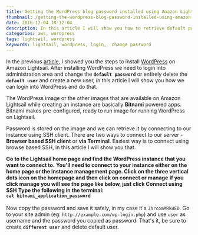 ```yaml
---
title: Getting the WordPress blog password installed using Amazon Lightsail
thumbnail: /getting-the-wordpress-blog-password-installed-using-amazon-lightsail/wp-password-lightsail.png
date: 2016-12-04 18:12:04
description: In this article I will show you how to retrieve default password created by Lightsail while installing WordPress using the Bitnami pre-configured image with screenshots.
categories: aws, wordpress
tags: lightsail, wordpress
keywords: lightsail, wordpress, login,  change password
---
```

In the previous [article](/installing-wordpress-on-aws-amazon-lightsail-witn-in-five-mintues/), I showed you the steps to install [WordPress](/famous-5-minute-wordpress-installation/) on Amazon Lightsail. After installing WordPress we need to login into administration area and change the **`default password`** or entirely delete the **`default user`** and create a new user, in this article I will show you how we can login into WordPress and do that.

The WordPress image or the other images that are available on Amazon Lightsail while creating an instance are basically **Bitnami** powered apps. Bitnami makes pre-configured, ready to run image for running WordPress on Lightsail.

<!-- more -->

Password is stored on the image and we can retrieve it by connecting to our instance using SSH client. There are two ways to connect to our server - **Browser based SSH client** or **via Terminal**. Easiest way is to connect using browse based SSH, in this article I will show you that.

**Go to the Lightsail home page and find the WordPress instance that you want to connect to.**
<amp-img src="/installing-wordpress-on-aws-amazon-lightsail-witn-in-five-mintues/resource.png" width="650" height="300" alt="AWS Lighsail - Lightsail home page"></amp-img>
**You'll need to connect to your instance either on the home page or the instance management page. Click on the three vertical dots icon on the homepage and then click on connect or manage**
<amp-img src="connect.png" width="650" height="300" alt="AWS Lighsail - Lightsail home page"></amp-img>
**If you click manage you will see the page like below, just click Connect using SSH**
<amp-img src="instance-page.png" width="650" height="300" alt="AWS Lighsail - Lightsail Instance page"></amp-img>
**Type the following in the terminal:**<br/>**```cat bitnami_application_password```**<br/>
<amp-img src="browser-ssh.png" width="650" height="300" alt="AWS Lighsail - Browser SSH"></amp-img>
<br/>Now copy the password and save it safely, in my case it's `JhrcomMRk4ED`. Go to your site admin (eg: `http://example.com/wp-login.php`) and use `user` as username and the password you copied as password. That's it, be sure to create **`different user`** and delete default user.
